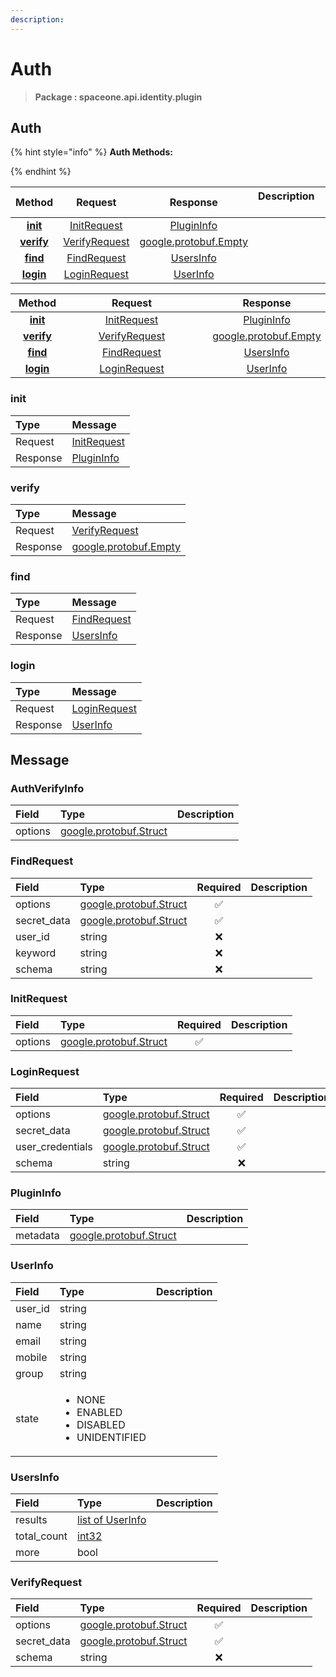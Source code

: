 ```yaml
---
description:  
---
```

# Auth

>  **Package : spaceone.api.identity.plugin**

## Auth

{% hint style="info" %}
**Auth Methods:**

{%  endhint %}


| Method | Request | Response | Description &nbsp; &nbsp; &nbsp; &nbsp; &nbsp; &nbsp; &nbsp; &nbsp; &nbsp; &nbsp; &nbsp; |
| :-----: | :--------: | :--------: | :-------------------- |
| [**init**](auth.md#init)|   [InitRequest](auth.md#initrequest) |   [PluginInfo](auth.md#plugininfo) |  |
| [**verify**](auth.md#verify)|   [VerifyRequest](auth.md#verifyrequest) |  [google.protobuf.Empty](https://github.com/protocolbuffers/protobuf/blob/master/src/google/protobuf/empty.proto)|  |
| [**find**](auth.md#find)|   [FindRequest](auth.md#findrequest) |   [UsersInfo](auth.md#usersinfo) |  |
| [**login**](auth.md#login)|   [LoginRequest](auth.md#loginrequest) |   [UserInfo](auth.md#userinfo) |  |TEST

| Method | Request | Response | Description &nbsp; &nbsp; &nbsp; &nbsp; &nbsp; &nbsp; &nbsp; &nbsp; &nbsp; &nbsp; &nbsp; |
| :-----: | :--------: | :--------: | :-------------------- |
|<div style="width:70px; text-align:center;">  [**init**](auth.md#init) </div> | <div style="width:200px; text-align:center;">    [InitRequest](auth.md#initrequest)  </div> | <div style="width:200px; text-align:center;">   [PluginInfo](auth.md#plugininfo)  </div> | <div style="width:400px;">  </div> |
|<div style="width:70px; text-align:center;">  [**verify**](auth.md#verify) </div> | <div style="width:200px; text-align:center;">    [VerifyRequest](auth.md#verifyrequest)  </div> | <div style="width:200px; text-align:center;">  [google.protobuf.Empty](https://github.com/protocolbuffers/protobuf/blob/master/src/google/protobuf/empty.proto) </div> | <div style="width:400px;">  </div> |
|<div style="width:70px; text-align:center;">  [**find**](auth.md#find) </div> | <div style="width:200px; text-align:center;">    [FindRequest](auth.md#findrequest)  </div> | <div style="width:200px; text-align:center;">   [UsersInfo](auth.md#usersinfo)  </div> | <div style="width:400px;">  </div> |
|<div style="width:70px; text-align:center;">  [**login**](auth.md#login) </div> | <div style="width:200px; text-align:center;">    [LoginRequest](auth.md#loginrequest)  </div> | <div style="width:200px; text-align:center;">   [UserInfo](auth.md#userinfo)  </div> | <div style="width:400px;">  </div> | 
 

 
### init


| Type | Message |
| :--- | :--- |
| Request | [InitRequest](auth.md#initrequest) |
| Response |  [PluginInfo](auth.md#plugininfo)  |
 
 

 
### verify


| Type | Message |
| :--- | :--- |
| Request | [VerifyRequest](auth.md#verifyrequest) |
| Response | [google.protobuf.Empty](https://github.com/protocolbuffers/protobuf/blob/master/src/google/protobuf/empty.proto) |
 
 

 
### find


| Type | Message |
| :--- | :--- |
| Request | [FindRequest](auth.md#findrequest) |
| Response |  [UsersInfo](auth.md#usersinfo)  |
 
 

 
### login


| Type | Message |
| :--- | :--- |
| Request | [LoginRequest](auth.md#loginrequest) |
| Response |  [UserInfo](auth.md#userinfo)  |


## 

## Message

### AuthVerifyInfo
| Field | Type |  Description |
| :--- | :--- | :--- |
| options |[google.protobuf.Struct](https://github.com/protocolbuffers/protobuf/blob/master/src/google/protobuf/struct.proto) | |

### FindRequest
| Field | Type | Required | Description |
| :--- | :--- | :---: | :--- |
| options |[google.protobuf.Struct](https://github.com/protocolbuffers/protobuf/blob/master/src/google/protobuf/struct.proto)|✅| |
| secret_data |[google.protobuf.Struct](https://github.com/protocolbuffers/protobuf/blob/master/src/google/protobuf/struct.proto)|✅| |
| user_id |string|❌| |
| keyword |string|❌| |
| schema |string|❌| |

### InitRequest
| Field | Type | Required | Description |
| :--- | :--- | :---: | :--- |
| options |[google.protobuf.Struct](https://github.com/protocolbuffers/protobuf/blob/master/src/google/protobuf/struct.proto)|✅| |

### LoginRequest
| Field | Type | Required | Description |
| :--- | :--- | :---: | :--- |
| options |[google.protobuf.Struct](https://github.com/protocolbuffers/protobuf/blob/master/src/google/protobuf/struct.proto)|✅| |
| secret_data |[google.protobuf.Struct](https://github.com/protocolbuffers/protobuf/blob/master/src/google/protobuf/struct.proto)|✅| |
| user_credentials |[google.protobuf.Struct](https://github.com/protocolbuffers/protobuf/blob/master/src/google/protobuf/struct.proto)|✅| |
| schema |string|❌| |

### PluginInfo
| Field | Type |  Description |
| :--- | :--- | :--- |
| metadata |[google.protobuf.Struct](https://github.com/protocolbuffers/protobuf/blob/master/src/google/protobuf/struct.proto) | |

### UserInfo
<table>
  <thead>
    <tr>
      <th style="text-align:left">Field</th>
      <th style="text-align:left">Type</th>
      <th style="text-align:left">Description</th>
    </tr>
  </thead>
  <tbody>
    <tr>
      <td style="text-align:left">user_id</td>
      <td style="text-align:left">string</td>
<td style="text-align:left"></td>

   </tr>
    <tr>
      <td style="text-align:left">name</td>
      <td style="text-align:left">string</td>
<td style="text-align:left"></td>

   </tr>
    <tr>
      <td style="text-align:left">email</td>
      <td style="text-align:left">string</td>
<td style="text-align:left"></td>

   </tr>
    <tr>
      <td style="text-align:left">mobile</td>
      <td style="text-align:left">string</td>
<td style="text-align:left"></td>

   </tr>
    <tr>
      <td style="text-align:left">group</td>
      <td style="text-align:left">string</td>
<td style="text-align:left"></td>

   </tr>
    <tr>
      <td style="text-align:left">state</td>
      <td style="text-align:left"><ul>
          	<li>NONE</li>
          	<li>ENABLED</li>
          	<li>DISABLED</li>
          	<li>UNIDENTIFIED</li>
        </ul></td>
<td style="text-align:left"></td>

   </tr>
  </tbody>
</table>



### UsersInfo
| Field | Type |  Description |
| :--- | :--- | :--- |
| results |[list of UserInfo](auth.md#userinfo) | |
| total_count |[int32](https://github.com/protocolbuffers/protobuf/blob/master/src/google/protobuf/type.proto) | |
| more |bool | |

### VerifyRequest
| Field | Type | Required | Description |
| :--- | :--- | :---: | :--- |
| options |[google.protobuf.Struct](https://github.com/protocolbuffers/protobuf/blob/master/src/google/protobuf/struct.proto)|✅| |
| secret_data |[google.protobuf.Struct](https://github.com/protocolbuffers/protobuf/blob/master/src/google/protobuf/struct.proto)|✅| |
| schema |string|❌| |
